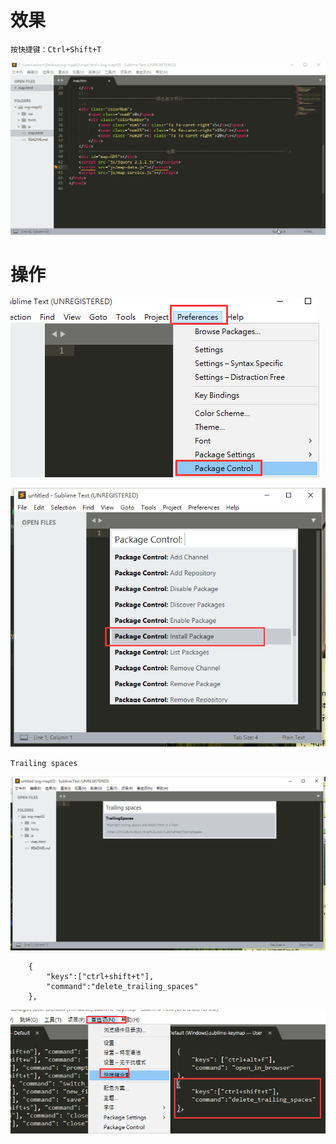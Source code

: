 # 效果

`按快捷键：Ctrl+Shift+T`

![](image/5-1.gif)

# 操作

![](image/2-1.png)

![](image/2-2.png)

`Trailing spaces`

![](image/5-2.png)

```
	{
		"keys":["ctrl+shift+t"],
		"command":"delete_trailing_spaces"
	},
```

![](image/5-3.png)
